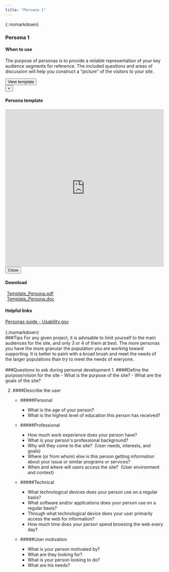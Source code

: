 ```yaml
---
title: "Persona 1"
---
```

{::nomarkdown}
<div class="pl-pattern">
    <h3>Persona 1</h3>
    <h4>When to use</h4>
    <p>The purpose of personas is to provide a reliable representation of your key audience segments for reference.  The included questions and areas of discussion will help you construct a “picture” of the visitors to your site.​</p>
    <button type="button" class="btn btn-primary" data-toggle="modal" data-target="#modal-pdf">View template</button>
    <div class="modal fade" id="modal-pdf" tabindex="-1" role="dialog" aria-labelledby="hd-pdf">
      <div class="modal-dialog" role="document">
        <div class="modal-content">
          <div class="modal-header">
            <button type="button" class="close" data-dismiss="modal" aria-label="Close"><span aria-hidden="true">&times;</span></button>
            <h4 class="modal-title" id="hd-pdf">Persona template</h4>
          </div>
          <div class="modal-body">
            <iframe class="iframe-pdf" frameborder="0" src="http://docs.google.com/gview?url=http://vizui.github.io/designpatterns/docs/guides/downloads/persona.pdf&amp;embedded=true" style="height: 500px; width: 100%"></iframe>
          </div>
          <div class="modal-footer">
            <button type="button" class="btn btn-default" data-dismiss="modal">Close</button>
          </div>
        </div>
      </div>
    </div>
    <h4>Download</h4>
    <div class="">
        <a href="http://vizui.github.io/designpatterns/docs/guides/downloads/persona.pdf"><i class="icon icon-file-pdf-o" style="margin-right: 5px"></i>Template_Persona.pdf</a>
        <br>
        <a href="#"><i class="icon icon-file-word-o" style="margin-right: 5px"></i>Template_Persona.doc</a>
    </div>
    <h4>Helpful links</h4>
    <a href="http://www.usability.gov/how-to-and-tools/methods/personas.html" target="_blank">Personas guide - Usability.gov</a>
    <br><br>
</div>
{:/nomarkdown}

<div class="pl-pattern">   
###Tips
For any given project, it is advisable to limit yourself to the main audiences for the site, and only 3 or 4 of them at best. The more personas you have the more granular the population you are working toward supporting.  It is better to paint with a broad brush and meet the needs of the larger populations than try to meet the needs of everyone.
<br><br>
</div>

<div class="pl-pattern">
###Questions to ask during personal development
1. ####Define the purpose/vision for the site
- What is the purpose of the site?
- What are the goals of the site?

2. ####Describe the user
    - #####Personal
        - What is the age of your person?
        - What is the highest level of education this person has received?

    - #####Professional
        - How much work experience does your person have?
        - What is your person's professional background? &nbsp;
        - Why will they come to the site?&nbsp; (User needs, interests, and goals)
        - Where (or from whom) else is this person getting information about your issue or similar programs or services? 
        - When and where will users access the site?&nbsp; (User environment and context)
                    
    - #####Technical
        - What technological devices does your person use on a regular basis?
        - What software and/or applications does your person use on a regular basis?
        - Through what technological device does your user primarily access the web for information?
        - How much time does your person spend browsing the web every day?&#8203;&#8203;

    - #####User motivation
        - What is your person motivated by?&nbsp; 
        - What are they looking for?
        - What is your person looking to do?&nbsp;
        - What are his needs?
<br><br>
</div>
